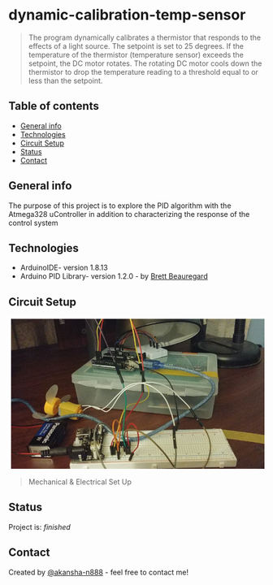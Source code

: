 # dynamic-calibration-temp-sensor
> The program dynamically calibrates a thermistor that responds to the effects of a light source. The setpoint is set to 25 degrees. If the temperature of the thermistor (temperature sensor) exceeds the setpoint, the DC motor rotates. The rotating DC motor cools down the thermistor to drop the temperature reading to a threshold equal to or less than the setpoint. 

## Table of contents
* [General info](#general-info)
* [Technologies](#technologies)
* [Circuit Setup](#circuit-setup)
* [Status](#status)
* [Contact](#contact)

## General info
The purpose of this project is to explore the PID algorithm with the Atmega328 uController in addition to characterizing the response of the control system

## Technologies
* ArduinoIDE- version 1.8.13
* Arduino PID Library- version 1.2.0 - by [Brett Beauregard ](https://github.com/br3ttb/Arduino-PID-Library)

## Circuit Setup
![Set Up](setD.PNG)
> Mechanical & Electrical Set Up

## Status
Project is: _finished_

## Contact
Created by [@akansha-n888](https://www.linkedin.com/in/akansha-nagar/) - feel free to contact me!
